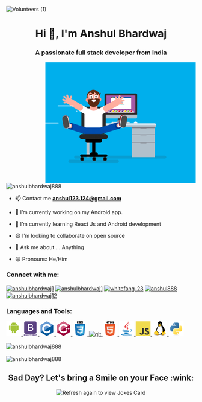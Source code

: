 ![Volunteers (1)](https://user-images.githubusercontent.com/77485368/127382984-38a862ad-16eb-4d99-b51c-f293dc3dadb5.png)



<h1 align="center">Hi 👋, I'm Anshul Bhardwaj</h1>
<h3 align="center">A passionate full stack developer from India</h3>
 <img align="right" alt="GIF" src="https://github.com/Anshulbhardwaj888/Anshulbhardwaj888/blob/main/coding.gif" width="400" height="320" />

<p align="left"> <img src="https://komarev.com/ghpvc/?username=anshulbhardwaj888&label=Profile%20views&color=0e75b6&style=flat" alt="anshulbhardwaj888" /> </p>

- 📫 Contact me **anshul123.124@gmail.com**

- 🔭 I’m currently working on my Android app.
- 🌱 I’m currently learning React Js and Android development
- 😄 I’m looking to collaborate on open source
- 💬 Ask me about ... Anything
- 😄 Pronouns: He/Him


<h3 align="left">Connect with me:</h3>
<p align="left">
<a href="https://linkedin.com/in/anshulbhardwaj1" target="blank"><img align="center" src="https://raw.githubusercontent.com/rahuldkjain/github-profile-readme-generator/master/src/images/icons/Social/linked-in-alt.svg" alt="anshulbhardwaj1" height="30" width="40" /></a>
<a href="https://www.hackerrank.com/anshulbhardwaj1" target="blank"><img align="center" src="https://raw.githubusercontent.com/rahuldkjain/github-profile-readme-generator/master/src/images/icons/Social/hackerrank.svg" alt="anshulbhardwaj1" height="30" width="40" /></a>
<a href="https://codeforces.com/profile/whitefang-23" target="blank"><img align="center" src="https://cdn.jsdelivr.net/npm/simple-icons@3.0.1/icons/codeforces.svg" alt="whitefang-23" height="30" width="40" /></a>
<a href="https://www.leetcode.com/anshul888" target="blank"><img align="center" src="https://raw.githubusercontent.com/rahuldkjain/github-profile-readme-generator/master/src/images/icons/Social/leet-code.svg" alt="anshul888" height="30" width="40" /></a>
<a href="https://auth.geeksforgeeks.org/user/anshulbhardwaj12" target="blank"><img align="center" src="https://raw.githubusercontent.com/rahuldkjain/github-profile-readme-generator/master/src/images/icons/Social/geeks-for-geeks.svg" alt="anshulbhardwaj12" height="30" width="40" /></a>
</p>
<h3 align="left">Languages and Tools:</h3>
<p align="left"> <a href="https://developer.android.com" target="_blank"> <img src="https://raw.githubusercontent.com/devicons/devicon/master/icons/android/android-original-wordmark.svg" alt="android" width="40" height="40"/> </a> <a href="https://getbootstrap.com" target="_blank"> <img src="https://raw.githubusercontent.com/devicons/devicon/master/icons/bootstrap/bootstrap-plain-wordmark.svg" alt="bootstrap" width="40" height="40"/> </a> <a href="https://www.cprogramming.com/" target="_blank"> <img src="https://raw.githubusercontent.com/devicons/devicon/master/icons/c/c-original.svg" alt="c" width="40" height="40"/> </a> <a href="https://www.w3schools.com/cpp/" target="_blank"> <img src="https://raw.githubusercontent.com/devicons/devicon/master/icons/cplusplus/cplusplus-original.svg" alt="cplusplus" width="40" height="40"/> </a> <a href="https://www.w3schools.com/css/" target="_blank"> <img src="https://raw.githubusercontent.com/devicons/devicon/master/icons/css3/css3-original-wordmark.svg" alt="css3" width="40" height="40"/> </a> <a href="https://git-scm.com/" target="_blank"> <img src="https://www.vectorlogo.zone/logos/git-scm/git-scm-icon.svg" alt="git" width="40" height="40"/> </a> <a href="https://www.w3.org/html/" target="_blank"> <img src="https://raw.githubusercontent.com/devicons/devicon/master/icons/html5/html5-original-wordmark.svg" alt="html5" width="40" height="40"/> </a> <a href="https://www.java.com" target="_blank"> <img src="https://raw.githubusercontent.com/devicons/devicon/master/icons/java/java-original.svg" alt="java" width="40" height="40"/> </a> <a href="https://developer.mozilla.org/en-US/docs/Web/JavaScript" target="_blank"> <img src="https://raw.githubusercontent.com/devicons/devicon/master/icons/javascript/javascript-original.svg" alt="javascript" width="40" height="40"/> </a> <a href="https://www.linux.org/" target="_blank"> <img src="https://raw.githubusercontent.com/devicons/devicon/master/icons/linux/linux-original.svg" alt="linux" width="40" height="40"/> </a> <a href="https://www.python.org" target="_blank"> <img src="https://raw.githubusercontent.com/devicons/devicon/master/icons/python/python-original.svg" alt="python" width="40" height="40"/> </a> </p>

<p><img align="center" src="https://github-readme-stats.vercel.app/api/top-langs?username=anshulbhardwaj888&show_icons=true&locale=en&layout=compact" alt="anshulbhardwaj888" /></p>

<p><img align="center" src="https://github-readme-streak-stats.herokuapp.com/?user=anshulbhardwaj888&" alt="anshulbhardwaj888" /></p>


<h2 align="center">Sad Day? Let's bring a Smile on your Face :wink:</h2>
<p align="center">
<img src="https://readme-jokes.vercel.app/api" alt="Refresh again to view Jokes Card" />
</p>

